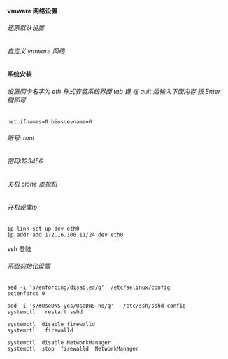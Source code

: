 ####  vmware 网络设置

###### 还原默认设置

###### 自定义 vmware 网络



#### 系统安装

###### 设置网卡名字为 eth 样式安装系统界面 tab 键 在 quit 后输入下面内容 按 Enter 键即可

```net.ifnames=0 biosdevname=0```

###### 账号: root

###### 密码:123456


###### 关机  clone  虚拟机  

###### 开机设置ip 

```
ip link set up dev eth0
ip addr add 172.16.100.11/24 dev eth0
```

ssh 登陆  


###### 系统初始化设置

```
sed -i 's/enforcing/disabled/g'  /etc/selinux/config
setenforce 0

sed -i 's/#UseDNS yes/UseDNS no/g'   /etc/ssh/sshd_config
systemctl   restart sshd

systemctl  disable firewalld
systemctl   firewalld

systemctl  disable NetworkManager
systemctl  stop  firewalld  NetworkManager
```






















